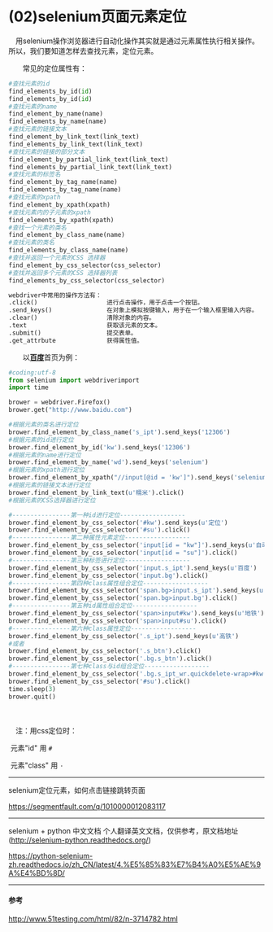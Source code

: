 # (02)selenium页面元素定位

　用selenium操作浏览器进行自动化操作其实就是通过元素属性执行相关操作。所以，我们要知道怎样去查找元素，定位元素。

　　常见的定位属性有：

```python
#查找元素的id
find_elements_by_id(id)
find_elements_by_id(id)
#查找元素的name
find_element_by_name(name)
find_elements_by_name(name)
#查找元素的链接文本
find_element_by_link_text(link_text)
find_elements_by_link_text(link_text)
#查找元素的链接的部分文本
find_element_by_partial_link_text(link_text)
find_elements_by_partial_link_text(link_text)
#查找元素的标签名
find_element_by_tag_name(name)
find_elements_by_tag_name(name)
#查找元素的xpath
find_element_by_xpath(xpath)
#查找元素内的子元素的xpath
find_elements_by_xpath(xpath)
#查找一个元素的类名
find_element_by_class_name(name)
#查找元素的类名
find_elements_by_class_name(name)
#查找并返回一个元素的CSS 选择器
find_element_by_css_selector(css_selector)
#查找并返回多个元素的CSS 选择器列表
find_elements_by_css_selector(css_selector)

webdriver中常用的操作方法有：
.click()              	   进行点击操作，用于点击一个按钮。
.send_keys()          	   在对象上模拟按键输入，用于在一个输入框里输入内容。
.clear()                   清除对象的内容。
.text                      获取该元素的文本。
.submit()                  提交表单。
.get_attrbute              获得属性值。
```



　　以[**百度**](javascript:;)首页为例：

```python
#coding:utf-8
from selenium import webdriverimport 
import time

brower = webdriver.Firefox()
brower.get("http://www.baidu.com")

#根据元素的类名进行定位
brower.find_element_by_class_name('s_ipt').send_keys('12306')
#根据元素的id进行定位
brower.find_element_by_id('kw').send_keys('12306')
#根据元素的name进行定位
brower.find_element_by_name('wd').send_keys('selenium')
#根据元素的xpath进行定位
brower.find_element_by_xpath("//input[@id = 'kw']").send_keys('selenium')
#根据元素的链接文本进行定位
brower.find_element_by_link_text(u'糯米').click()
#根据元素的CSS选择器进行定位

#----------------第一种id进行定位------------------
brower.find_element_by_css_selector('#kw').send_keys(u'定位')
brower.find_element_by_css_selector('#su').click()
#----------------第二种属性元素定位------------------
brower.find_element_by_css_selector('input[id = "kw"]').send_keys(u'自动化')
brower.find_element_by_css_selector('input[id = "su"]').click()
#----------------第三种标签进行定位------------------
brower.find_element_by_css_selector('input.s_ipt').send_keys(u'百度')
brower.find_element_by_css_selector('input.bg').click()
#----------------第四种class属性组合定位------------------
brower.find_element_by_css_selector('span.bg>input.s_ipt').send_keys(u'测试')
brower.find_element_by_css_selector('span.bg>input.bg').click()
#----------------第五种id属性组合定位------------------
brower.find_element_by_css_selector('span>input#kw').send_keys(u'地铁')
brower.find_element_by_css_selector('span>input#su').click()
#----------------第六种class属性定位------------------
brower.find_element_by_css_selector('.s_ipt').send_keys(u'高铁')
#或者
brower.find_element_by_css_selector('.s_btn').click()
brower.find_element_by_css_selector('.bg.s_btn').click()
#----------------第七种class与id组合定位------------------
brower.find_element_by_css_selector('.bg.s_ipt_wr.quickdelete-wrap>#kw').send_keys('selenium')
brower.find_element_by_css_selector('#su').click()
time.sleep(3)
brower.quit()
```

　

　注：用css定位时：

​	元素"id"  用  `#`

​	元素"class" 用 `·`





------

selenium定位元素，如何点击链接跳转页面

https://segmentfault.com/q/1010000012083117

------

selenium + python 中文文档
个人翻译英文文档，仅供参考，原文档地址(http://selenium-python.readthedocs.org/)

https://python-selenium-zh.readthedocs.io/zh_CN/latest/4.%E5%85%83%E7%B4%A0%E5%AE%9A%E4%BD%8D/

------



#### 参考

http://www.51testing.com/html/82/n-3714782.html